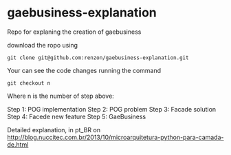 gaebusiness-explanation
=======================

Repo for explaning the creation of gaebusiness

download the ropo using

```
git clone git@github.com:renzon/gaebusiness-explanation.git
```

Your can see the code changes running the command
```
git checkout n
```
 Where n is the number of step above:
 
 Step 1: POG implementation
 Step 2: POG problem
 Step 3: Facade solution
 Step 4: Facede new feature
 Step 5: GaeBusiness

Detailed explanation, in pt_BR on http://blog.nuccitec.com.br/2013/10/microarquitetura-python-para-camada-de.html
